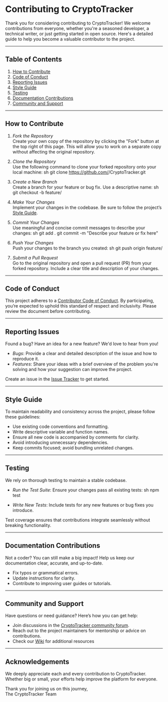 # Contributing to CryptoTracker

Thank you for considering contributing to CryptoTracker! We welcome contributions from everyone, whether you're a seasoned developer, a technical writer, or just getting started in open source. Here's a detailed guide to help you become a valuable contributor to the project.

---

## Table of Contents
1. [How to Contribute](#how-to-contribute)
2. [Code of Conduct](#code-of-conduct)
3. [Reporting Issues](#reporting-issues)
4. [Style Guide](#style-guide)
5. [Testing](#testing)
6. [Documentation Contributions](#documentation-contributions)
7. [Community and Support](#community-and-support)

---

## How to Contribute

1. *Fork the Repository*  
   Create your own copy of the repository by clicking the "Fork" button at the top right of this page. This will allow you to work on a separate copy without affecting the original repository.

2. *Clone the Repository*  
   Use the following command to clone your forked repository onto your local machine:
   sh
   git clone https://github.com/<your-username>/CryptoTracker.git
   

3. *Create a New Branch*  
   Create a branch for your feature or bug fix. Use a descriptive name:
   sh
   git checkout -b feature/<your-feature-name>
   

4. *Make Your Changes*  
   Implement your changes in the codebase. Be sure to follow the project’s [Style Guide](#style-guide).

5. *Commit Your Changes*  
   Use meaningful and concise commit messages to describe your changes:
   sh
   git add .
   git commit -m "Describe your feature or fix here"
   

6. *Push Your Changes*  
   Push your changes to the branch you created:
   sh
   git push origin feature/<your-feature-name>
   

7. *Submit a Pull Request*  
   Go to the original repository and open a pull request (PR) from your forked repository. Include a clear title and description of your changes.

---

## Code of Conduct

This project adheres to a [Contributor Code of Conduct](CODE_OF_CONDUCT.md). By participating, you’re expected to uphold this standard of respect and inclusivity. Please review the document before contributing.

---

## Reporting Issues

Found a bug? Have an idea for a new feature? We'd love to hear from you!  
- *Bugs*: Provide a clear and detailed description of the issue and how to reproduce it.  
- *Features*: Share your ideas with a brief overview of the problem you're solving and how your suggestion can improve the project.  

Create an issue in the [Issue Tracker](https://github.com/<your-username>/CryptoTracker/issues) to get started.

---

## Style Guide

To maintain readability and consistency across the project, please follow these guidelines:  
- Use existing code conventions and formatting.  
- Write descriptive variable and function names.  
- Ensure all new code is accompanied by comments for clarity.  
- Avoid introducing unnecessary dependencies.  
- Keep commits focused; avoid bundling unrelated changes.

---

## Testing

We rely on thorough testing to maintain a stable codebase.  
- *Run the Test Suite*: Ensure your changes pass all existing tests:
  sh
  npm test
  
- *Write New Tests*: Include tests for any new features or bug fixes you introduce.

Test coverage ensures that contributions integrate seamlessly without breaking functionality.

---

## Documentation Contributions

Not a coder? You can still make a big impact! Help us keep our documentation clear, accurate, and up-to-date.  
- Fix typos or grammatical errors.  
- Update instructions for clarity.  
- Contribute to improving user guides or tutorials.

---

## Community and Support

Have questions or need guidance? Here’s how you can get help:  
- Join discussions in the [CryptoTracker community forum](https://github.com/<your-username>/CryptoTracker/discussions).  
- Reach out to the project maintainers for mentorship or advice on contributions.  
- Check our [Wiki](https://github.com/<your-username>/CryptoTracker/wiki) for additional resources

---

## Acknowledgements

We deeply appreciate each and every contribution to CryptoTracker. Whether big or small, your efforts help improve the platform for everyone.

Thank you for joining us on this journey,  
The CryptoTracker Team